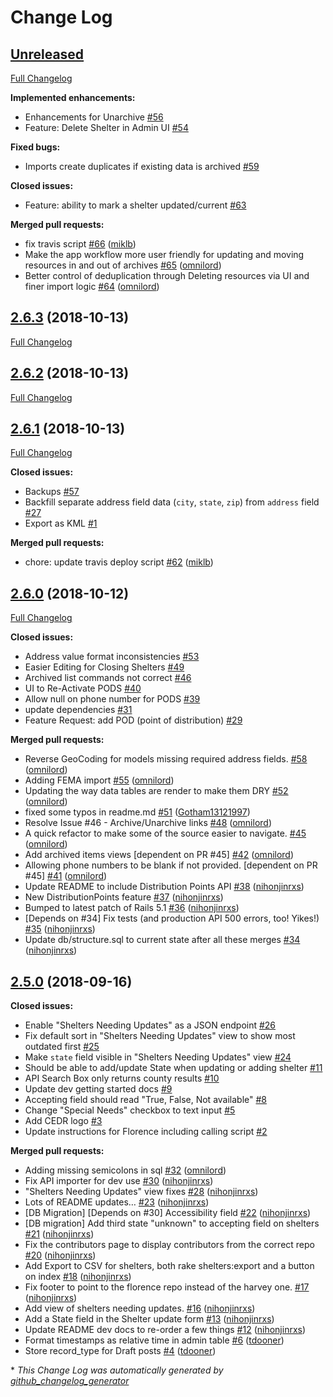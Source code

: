# Change Log

## [Unreleased](https://github.com/hurricane-response/florence-api/tree/HEAD)

[Full Changelog](https://github.com/hurricane-response/florence-api/compare/2.6.3...HEAD)

**Implemented enhancements:**

- Enhancements for Unarchive [\#56](https://github.com/hurricane-response/florence-api/issues/56)
- Feature: Delete Shelter in Admin UI [\#54](https://github.com/hurricane-response/florence-api/issues/54)

**Fixed bugs:**

- Imports create duplicates if existing data is archived [\#59](https://github.com/hurricane-response/florence-api/issues/59)

**Closed issues:**

- Feature: ability to mark a shelter updated/current [\#63](https://github.com/hurricane-response/florence-api/issues/63)

**Merged pull requests:**

- fix travis script [\#66](https://github.com/hurricane-response/florence-api/pull/66) ([miklb](https://github.com/miklb))
- Make the app workflow more user friendly for updating and moving resources in and out of archives [\#65](https://github.com/hurricane-response/florence-api/pull/65) ([omnilord](https://github.com/omnilord))
- Better control of deduplication through Deleting resources via UI and finer import logic [\#64](https://github.com/hurricane-response/florence-api/pull/64) ([omnilord](https://github.com/omnilord))

## [2.6.3](https://github.com/hurricane-response/florence-api/tree/2.6.3) (2018-10-13)
[Full Changelog](https://github.com/hurricane-response/florence-api/compare/2.6.2...2.6.3)

## [2.6.2](https://github.com/hurricane-response/florence-api/tree/2.6.2) (2018-10-13)
[Full Changelog](https://github.com/hurricane-response/florence-api/compare/2.6.1...2.6.2)

## [2.6.1](https://github.com/hurricane-response/florence-api/tree/2.6.1) (2018-10-13)
[Full Changelog](https://github.com/hurricane-response/florence-api/compare/2.6.0...2.6.1)

**Closed issues:**

- Backups [\#57](https://github.com/hurricane-response/florence-api/issues/57)
- Backfill separate address field data \(`city`, `state`, `zip`\) from `address` field [\#27](https://github.com/hurricane-response/florence-api/issues/27)
- Export as KML [\#1](https://github.com/hurricane-response/florence-api/issues/1)

**Merged pull requests:**

- chore: update travis deploy script [\#62](https://github.com/hurricane-response/florence-api/pull/62) ([miklb](https://github.com/miklb))

## [2.6.0](https://github.com/hurricane-response/florence-api/tree/2.6.0) (2018-10-12)
[Full Changelog](https://github.com/hurricane-response/florence-api/compare/2.5.0...2.6.0)

**Closed issues:**

- Address value format inconsistencies [\#53](https://github.com/hurricane-response/florence-api/issues/53)
- Easier Editing for Closing Shelters [\#49](https://github.com/hurricane-response/florence-api/issues/49)
- Archived list commands not correct [\#46](https://github.com/hurricane-response/florence-api/issues/46)
- UI to Re-Activate PODS [\#40](https://github.com/hurricane-response/florence-api/issues/40)
- Allow null on phone number for PODS [\#39](https://github.com/hurricane-response/florence-api/issues/39)
- update dependencies [\#31](https://github.com/hurricane-response/florence-api/issues/31)
- Feature Request: add POD \(point of distribution\) [\#29](https://github.com/hurricane-response/florence-api/issues/29)

**Merged pull requests:**

- Reverse GeoCoding for models missing required address fields. [\#58](https://github.com/hurricane-response/florence-api/pull/58) ([omnilord](https://github.com/omnilord))
- Adding FEMA import [\#55](https://github.com/hurricane-response/florence-api/pull/55) ([omnilord](https://github.com/omnilord))
- Updating the way data tables are render to make them DRY [\#52](https://github.com/hurricane-response/florence-api/pull/52) ([omnilord](https://github.com/omnilord))
- fixed some typos in readme.md [\#51](https://github.com/hurricane-response/florence-api/pull/51) ([Gotham13121997](https://github.com/Gotham13121997))
- Resolve Issue \#46 - Archive/Unarchive links [\#48](https://github.com/hurricane-response/florence-api/pull/48) ([omnilord](https://github.com/omnilord))
- A quick refactor to make some of the source easier to navigate. [\#45](https://github.com/hurricane-response/florence-api/pull/45) ([omnilord](https://github.com/omnilord))
- Add archived items views \[dependent on PR \#45\] [\#42](https://github.com/hurricane-response/florence-api/pull/42) ([omnilord](https://github.com/omnilord))
- Allowing phone numbers to be blank if not provided. \[dependent on PR \#45\] [\#41](https://github.com/hurricane-response/florence-api/pull/41) ([omnilord](https://github.com/omnilord))
- Update README to include Distribution Points API [\#38](https://github.com/hurricane-response/florence-api/pull/38) ([nihonjinrxs](https://github.com/nihonjinrxs))
- New DistributionPoints feature [\#37](https://github.com/hurricane-response/florence-api/pull/37) ([nihonjinrxs](https://github.com/nihonjinrxs))
- Bumped to latest patch of Rails 5.1 [\#36](https://github.com/hurricane-response/florence-api/pull/36) ([nihonjinrxs](https://github.com/nihonjinrxs))
- \[Depends on \#34\] Fix tests \(and production API 500 errors, too! Yikes!\) [\#35](https://github.com/hurricane-response/florence-api/pull/35) ([nihonjinrxs](https://github.com/nihonjinrxs))
- Update db/structure.sql to current state after all these merges [\#34](https://github.com/hurricane-response/florence-api/pull/34) ([nihonjinrxs](https://github.com/nihonjinrxs))

## [2.5.0](https://github.com/hurricane-response/florence-api/tree/2.5.0) (2018-09-16)
**Closed issues:**

- Enable "Shelters Needing Updates" as a JSON endpoint [\#26](https://github.com/hurricane-response/florence-api/issues/26)
- Fix default sort in "Shelters Needing Updates" view to show most outdated first [\#25](https://github.com/hurricane-response/florence-api/issues/25)
- Make `state` field visible in "Shelters Needing Updates" view [\#24](https://github.com/hurricane-response/florence-api/issues/24)
- Should be able to add/update State when updating or adding shelter [\#11](https://github.com/hurricane-response/florence-api/issues/11)
- API Search Box only returns county results [\#10](https://github.com/hurricane-response/florence-api/issues/10)
- Update dev getting started docs [\#9](https://github.com/hurricane-response/florence-api/issues/9)
- Accepting field should read "True, False, Not available"  [\#8](https://github.com/hurricane-response/florence-api/issues/8)
- Change "Special Needs" checkbox to text input [\#5](https://github.com/hurricane-response/florence-api/issues/5)
- Add CEDR logo  [\#3](https://github.com/hurricane-response/florence-api/issues/3)
- Update instructions for Florence including calling script  [\#2](https://github.com/hurricane-response/florence-api/issues/2)

**Merged pull requests:**

- Adding missing semicolons in sql [\#32](https://github.com/hurricane-response/florence-api/pull/32) ([omnilord](https://github.com/omnilord))
- Fix API importer for dev use [\#30](https://github.com/hurricane-response/florence-api/pull/30) ([nihonjinrxs](https://github.com/nihonjinrxs))
- "Shelters Needing Updates" view fixes [\#28](https://github.com/hurricane-response/florence-api/pull/28) ([nihonjinrxs](https://github.com/nihonjinrxs))
- Lots of README updates… [\#23](https://github.com/hurricane-response/florence-api/pull/23) ([nihonjinrxs](https://github.com/nihonjinrxs))
- \[DB Migration\] \[Depends on \#30\] Accessibility field [\#22](https://github.com/hurricane-response/florence-api/pull/22) ([nihonjinrxs](https://github.com/nihonjinrxs))
- \[DB migration\] Add third state "unknown" to accepting field on shelters [\#21](https://github.com/hurricane-response/florence-api/pull/21) ([nihonjinrxs](https://github.com/nihonjinrxs))
- Fix the contributors page to display contributors from the correct repo [\#20](https://github.com/hurricane-response/florence-api/pull/20) ([nihonjinrxs](https://github.com/nihonjinrxs))
- Add Export to CSV for shelters, both rake shelters:export and a button on index [\#18](https://github.com/hurricane-response/florence-api/pull/18) ([nihonjinrxs](https://github.com/nihonjinrxs))
- Fix footer to point to the florence repo instead of the harvey one. [\#17](https://github.com/hurricane-response/florence-api/pull/17) ([nihonjinrxs](https://github.com/nihonjinrxs))
- Add view of shelters needing updates. [\#16](https://github.com/hurricane-response/florence-api/pull/16) ([nihonjinrxs](https://github.com/nihonjinrxs))
- Add a State field in the Shelter update form [\#13](https://github.com/hurricane-response/florence-api/pull/13) ([nihonjinrxs](https://github.com/nihonjinrxs))
- Update README dev docs to re-order a few things [\#12](https://github.com/hurricane-response/florence-api/pull/12) ([nihonjinrxs](https://github.com/nihonjinrxs))
- Format timestamps as relative time in admin table [\#6](https://github.com/hurricane-response/florence-api/pull/6) ([tdooner](https://github.com/tdooner))
- Store record\_type for Draft posts [\#4](https://github.com/hurricane-response/florence-api/pull/4) ([tdooner](https://github.com/tdooner))



\* *This Change Log was automatically generated by [github_changelog_generator](https://github.com/skywinder/Github-Changelog-Generator)*